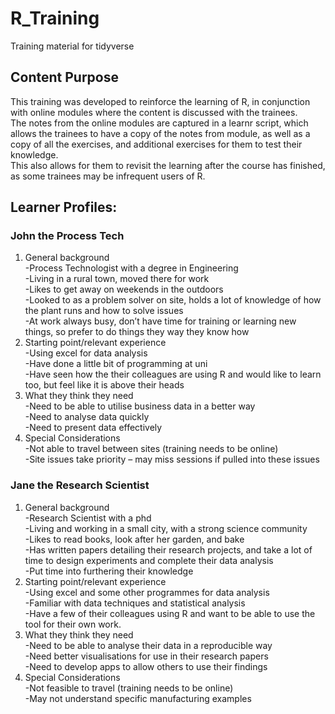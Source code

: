 # R_Training
Training material for tidyverse

## Content Purpose
This training was developed to reinforce the learning of R, in conjunction with online modules where the content is discussed with the trainees.
<br>The notes from the online modules are captured in a learnr script, which allows the trainees to have a copy of the notes from module, as well as a copy of all the exercises, and additional exercises for them to test their knowledge.
<br>This also allows for them to revisit the learning after the course has finished, as some trainees may be infrequent users of R.

## Learner Profiles:
### John the Process Tech
1.	General background
    <br>-Process Technologist with a degree in Engineering
    <br>-Living in a rural town, moved there for work
    <br>-Likes to get away on weekends in the outdoors
    <br>-Looked to as a problem solver on site, holds a lot of knowledge of how the plant runs and how to solve issues
    <br>-At work always busy, don’t have time for training or learning new things, so prefer to do things they way they know how
2.	Starting point/relevant experience
    <br>-Using excel for data analysis
    <br>-Have done a little bit of programming at uni
    <br>-Have seen how the their colleagues are using R and would like to learn too, but feel like it is above their heads
3.	What they think they need
    <br>-Need to be able to utilise business data in a better way
    <br>-Need to analyse data quickly
    <br>-Need to present data effectively
4.	Special Considerations
    <br>-Not able to travel between sites (training needs to be online)
    <br>-Site issues take priority – may miss sessions if pulled into these issues

### Jane the Research Scientist
1.	General background
    <br>-Research Scientist with a phd
    <br>-Living and working in a small city, with a strong science community
    <br>-Likes to read books, look after her garden, and bake
    <br>-Has written papers detailing their research projects, and take a lot of time to design experiments and complete their data analysis
    <br>-Put time into furthering their knowledge 
2.	Starting point/relevant experience
    <br>-Using excel and some other programmes for data analysis
    <br>-Familiar with data techniques and statistical analysis
    <br>-Have a few of their colleagues using R and want to be able to use the tool for their own work.
3.	What they think they need
    <br>-Need to be able to analyse their data in a reproducible way
    <br>-Need better visualisations for use in their research papers
    <br>-Need to develop apps to allow others to use their findings
4.	Special Considerations
    <br>-Not feasible to travel (training needs to be online)
    <br>-May not understand specific manufacturing examples
